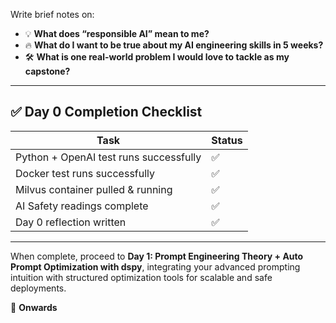 Write brief notes on:

- 💡 **What does “responsible AI” mean to me?**
- 🔥 **What do I want to be true about my AI engineering skills in 5 weeks?**
- 🛠️ **What is one real-world problem I would love to tackle as my capstone?**

---

## **✅ Day 0 Completion Checklist**

|**Task**|**Status**|
|---|---|
|Python + OpenAI test runs successfully|✅|
|Docker test runs successfully|✅|
|Milvus container pulled & running|✅|
|AI Safety readings complete|✅|
|Day 0 reflection written|✅|

---

When complete, proceed to **Day 1: Prompt Engineering Theory + Auto Prompt Optimization with dspy**, integrating your advanced prompting intuition with structured optimization tools for scalable and safe deployments.

🚀 **Onwards**
